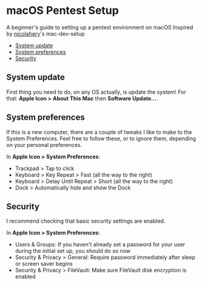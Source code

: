 # macOS Pentest Setup
 A beginner's guide to setting up a pentest environment on macOS
 Inspired by [nicolahery](https://twitter.com/nicolas_hery)'s mac-dev-setup

- [System update](#system-update)
- [System preferences](#system-preferences)
- [Security](#security)

## System update
First thing you need to do, on any OS actually, is update the system! For that: **Apple Icon > About This Mac** then **Software Update...**.

## System preferences
If this is a new computer, there are a couple of tweaks I like to make to the System Preferences. Feel free to follow these, or to ignore them, depending on your personal preferences.

In **Apple Icon > System Preferences**:
- Trackpad > Tap to click
- Keyboard > Key Repeat > Fast (all the way to the right)
- Keyboard > Delay Until Repeat > Short (all the way to the right)
- Dock > Automatically hide and show the Dock

## Security
I recommend checking that basic security settings are enabled.

In **Apple Icon > System Preferences**:
- Users & Groups: If you haven't already set a password for your user during the initial set up, you should do so now
- Security & Privacy > General: Require password immediately after sleep or screen saver begins
- Security & Privacy > FileVault: Make sure FileVault disk encryption is enabled
